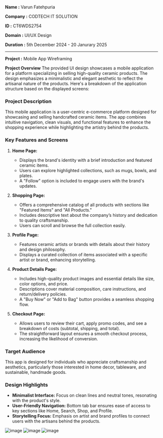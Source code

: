**Name  :** Varun Fatehpuria

**Company :** CODTECH IT SOLUTION

**ID :** CT6WDS2754

**Domain :** UI/UX Design

**Duration :** 5th December 2024 - 20 Janurary 2025

-----

**Project :** Mobile App Wireframing

**Project Overview**
The provided UI design showcases a mobile application for a platform specializing in selling high-quality ceramic products. The design emphasizes a minimalistic and elegant aesthetic to reflect the artisanal nature of the products. Here's a breakdown of the application structure based on the displayed screens:

### **Project Description**
This mobile application is a user-centric e-commerce platform designed for showcasing and selling handcrafted ceramic items. The app combines intuitive navigation, clean visuals, and functional features to enhance the shopping experience while highlighting the artistry behind the products.

### **Key Features and Screens**

1. **Home Page:**
   - Displays the brand's identity with a brief introduction and featured ceramic items.
   - Users can explore highlighted collections, such as mugs, bowls, and plates.
   - A "Follow" option is included to engage users with the brand's updates.

2. **Shopping Page:**
   - Offers a comprehensive catalog of all products with sections like "Featured Items" and "All Products."
   - Includes descriptive text about the company’s history and dedication to quality craftsmanship.
   - Users can scroll and browse the full collection easily.

3. **Profile Page:**
   - Features ceramic artists or brands with details about their history and design philosophy.
   - Displays a curated collection of items associated with a specific artist or brand, enhancing storytelling.

4. **Product Details Page:**
   - Includes high-quality product images and essential details like size, color options, and price.
   - Descriptions cover material composition, care instructions, and return/delivery policies.
   - A "Buy Now" or "Add to Bag" button provides a seamless shopping flow.

5. **Checkout Page:**
   - Allows users to review their cart, apply promo codes, and see a breakdown of costs (subtotal, shipping, and total).
   - The straightforward layout ensures a smooth checkout process, increasing the likelihood of conversion.

### **Target Audience**
This app is designed for individuals who appreciate craftsmanship and aesthetics, particularly those interested in home decor, tableware, and sustainable, handmade goods.

### **Design Highlights**
- **Minimalist Interface:** Focus on clean lines and neutral tones, resonating with the product's style.
- **User-Friendly Navigation:** Bottom tab bar ensures ease of access to key sections like Home, Search, Shop, and Profile.
- **Storytelling Focus:** Emphasis on artist and brand profiles to connect users with the artisans behind the products.

![image](https://github.com/user-attachments/assets/3893e1fa-2a56-4bbf-9eb8-e5baa0fa9201)
![image](https://github.com/user-attachments/assets/d4ebbe76-c6f9-469e-bbe7-acbbef4f00a1)
![image](https://github.com/user-attachments/assets/7b203148-5e60-491b-845b-4c38d6ccddfc)
